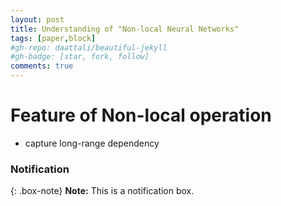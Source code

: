 ```yaml
---
layout: post
title: Understanding of "Non-local Neural Networks"
tags: [paper,block]
#gh-repo: daattali/beautiful-jekyll
#gh-badge: [star, fork, follow]
comments: true
---
```


# Feature of Non-local operation
- capture long-range dependency

### Notification

{: .box-note}
**Note:** This is a notification box.
